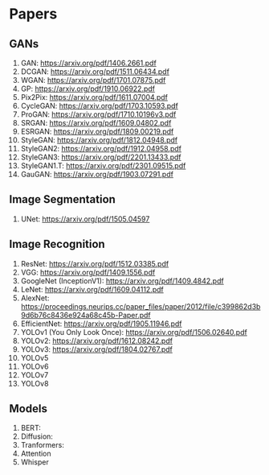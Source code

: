 # Papers
## GANs
  1. GAN: https://arxiv.org/pdf/1406.2661.pdf
  1. DCGAN: https://arxiv.org/pdf/1511.06434.pdf
  1. WGAN: https://arxiv.org/pdf/1701.07875.pdf
  1. GP: https://arxiv.org/pdf/1910.06922.pdf
  1. Pix2Pix: https://arxiv.org/pdf/1611.07004.pdf
  1. CycleGAN: https://arxiv.org/pdf/1703.10593.pdf
  1. ProGAN: https://arxiv.org/pdf/1710.10196v3.pdf
  1. SRGAN: https://arxiv.org/pdf/1609.04802.pdf
  1. ESRGAN: https://arxiv.org/pdf/1809.00219.pdf
  1. StyleGAN: https://arxiv.org/pdf/1812.04948.pdf
  1. StyleGAN2: https://arxiv.org/pdf/1912.04958.pdf
  1. StyleGAN3: https://arxiv.org/pdf/2201.13433.pdf
  1. StyleGAN1.T: https://arxiv.org/pdf/2301.09515.pdf
  1. GauGAN: https://arxiv.org/pdf/1903.07291.pdf

## Image Segmentation
  1. UNet: https://arxiv.org/pdf/1505.04597

## Image Recognition
  1. ResNet: https://arxiv.org/pdf/1512.03385.pdf
  1. VGG: https://arxiv.org/pdf/1409.1556.pdf
  1. GoogleNet (InceptionV1): https://arxiv.org/pdf/1409.4842.pdf
  1. LeNet: https://arxiv.org/pdf/1609.04112.pdf
  1. AlexNet: https://proceedings.neurips.cc/paper_files/paper/2012/file/c399862d3b9d6b76c8436e924a68c45b-Paper.pdf
  1. EfficientNet: https://arxiv.org/pdf/1905.11946.pdf
  1. YOLOv1 (You Only Look Once): https://arxiv.org/pdf/1506.02640.pdf
  1. YOLOv2: https://arxiv.org/pdf/1612.08242.pdf
  1. YOLOv3: https://arxiv.org/pdf/1804.02767.pdf
  1. YOLOv5
  1. YOLOv6
  1. YOLOv7
  1. YOLOv8

## Models
  1. BERT:
  1. Diffusion:
  1. Tranformers:
  1. Attention
  1. Whisper
